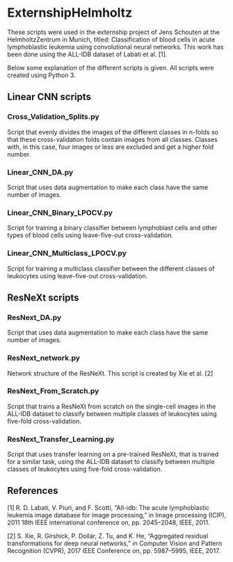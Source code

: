 # ExternshipHelmholtz

These scripts were used in the externship project of Jens Schouten at the HelmholtzZentrum in Munich, titled: Classification of blood cells in acute lymphoblastic leukemia using convolutional neural networks. This work has been done using the ALL-IDB dataset of Labati et al. [1].

Below some explanation of the different scripts is given. All scripts were created using Python 3.

## Linear CNN scripts
### Cross_Validation_Splits.py
Script that evenly divides the images of the different classes in n-folds so that these cross-validation folds contain images from all classes. Classes with, in this case, four images or less are excluded and get a higher fold number. 

### Linear_CNN_DA.py
Script that uses data augmentation to make each class have the same number of images.

### Linear_CNN_Binary_LPOCV.py
Script for training a binary classifier between lymphoblast cells and other types of blood cells using leave-five-out cross-validation. 

### Linear_CNN_Multiclass_LPOCV.py
Script for training a multiclass classifier between the different classes of leukocytes using leave-five-out cross-validation. 


## ResNeXt scripts
### ResNext_DA.py
Script that uses data augmentation to make each class have the same number of images.

### ResNext_network.py
Network structure of the ResNeXt. This script is created by Xie et al. [2]

### ResNext_From_Scratch.py
Script that trains a ResNeXt from scratch on the single-cell images in the ALL-IDB dataset to classify between multiple classes of leukocytes using five-fold cross-validation.

### ResNext_Transfer_Learning.py
Script that uses transfer learning on a pre-trained ResNeXt, that is trained for a similar task, using the ALL-IDB dataset to classify between multiple classes of leukocytes using five-fold cross-validation.

## References
[1] R. D. Labati, V. Piuri, and F. Scotti, “All-idb: The acute lymphoblastic leukemia
image database for image processing,” in Image processing (ICIP), 2011 18th IEEE
international conference on, pp. 2045–2048, IEEE, 2011.

[2] S. Xie, R. Girshick, P. Dollár, Z. Tu, and K. He, “Aggregated residual transformations
for deep neural networks,” in Computer Vision and Pattern Recognition
(CVPR), 2017 IEEE Conference on, pp. 5987–5995, IEEE, 2017.
